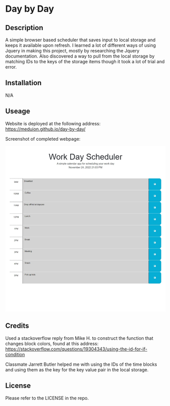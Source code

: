 # Day by Day

## Description

A simple browser based scheduler that saves input to local storage and keeps it available upon refresh. I learned a lot of different ways of using Jquery in making this project, mostly by researching the Jquery documentation. Also discovered a way to pull from the local storage by matching IDs to the keys of the storage items though it took a lot of trial and error.

## Installation

N/A

## Useage

Website is deployed at the following address: https://meduion.github.io/day-by-day/

Screenshot of completed webpage:

![Day by day day planner](/assets/images/day-by-day-frontpage.jpeg)

## Credits

Used a stackoverflow reply from Mike H. to construct the function that changes block colors, found at this address:
https://stackoverflow.com/questions/19304343/using-the-id-for-if-condition

Classmate Jarrett Butler helped me with using the IDs of the time blocks and using them as the key for the key value pair in the local storage.
  
## License
  
Please refer to the LICENSE in the repo.
